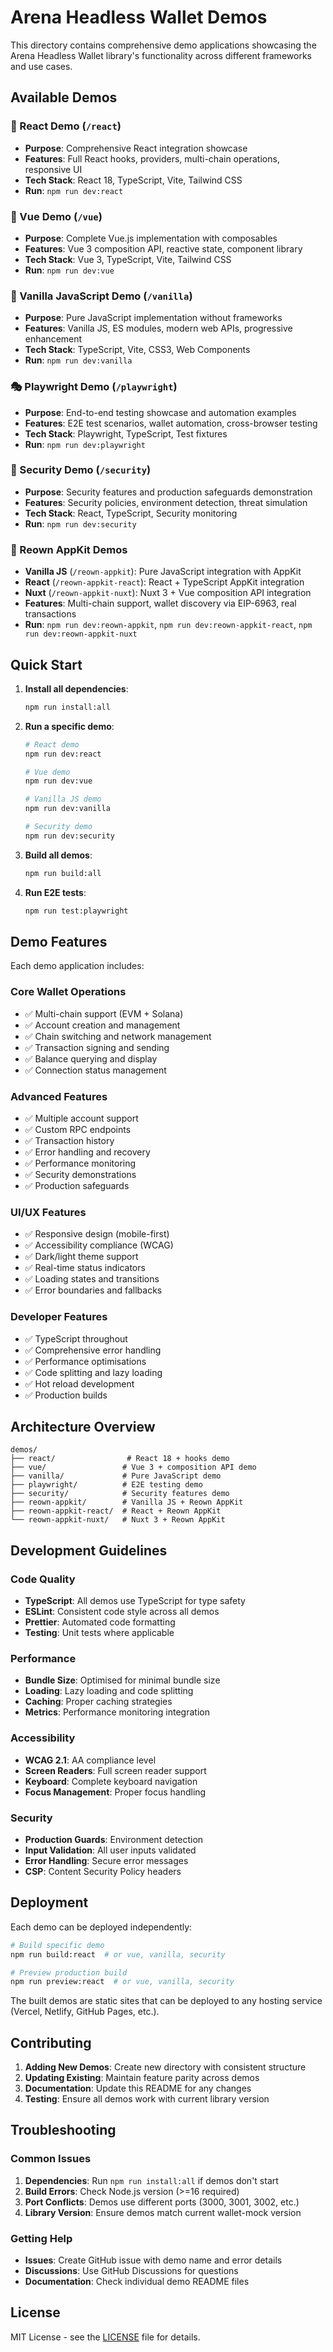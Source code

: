# Arena Headless Wallet Demos

This directory contains comprehensive demo applications showcasing the Arena Headless Wallet library's functionality across different frameworks and use cases.

## Available Demos

### 🚀 React Demo (`/react`)
- **Purpose**: Comprehensive React integration showcase
- **Features**: Full React hooks, providers, multi-chain operations, responsive UI
- **Tech Stack**: React 18, TypeScript, Vite, Tailwind CSS
- **Run**: `npm run dev:react`

### 🌟 Vue Demo (`/vue`)
- **Purpose**: Complete Vue.js implementation with composables
- **Features**: Vue 3 composition API, reactive state, component library
- **Tech Stack**: Vue 3, TypeScript, Vite, Tailwind CSS
- **Run**: `npm run dev:vue`

### 🎯 Vanilla JavaScript Demo (`/vanilla`)
- **Purpose**: Pure JavaScript implementation without frameworks
- **Features**: Vanilla JS, ES modules, modern web APIs, progressive enhancement
- **Tech Stack**: TypeScript, Vite, CSS3, Web Components
- **Run**: `npm run dev:vanilla`

### 🎭 Playwright Demo (`/playwright`)
- **Purpose**: End-to-end testing showcase and automation examples
- **Features**: E2E test scenarios, wallet automation, cross-browser testing
- **Tech Stack**: Playwright, TypeScript, Test fixtures
- **Run**: `npm run dev:playwright`

### 🔐 Security Demo (`/security`)
- **Purpose**: Security features and production safeguards demonstration
- **Features**: Security policies, environment detection, threat simulation
- **Tech Stack**: React, TypeScript, Security monitoring
- **Run**: `npm run dev:security`

### 🔗 Reown AppKit Demos
- **Vanilla JS** (`/reown-appkit`): Pure JavaScript integration with AppKit
- **React** (`/reown-appkit-react`): React + TypeScript AppKit integration
- **Nuxt** (`/reown-appkit-nuxt`): Nuxt 3 + Vue composition API integration
- **Features**: Multi-chain support, wallet discovery via EIP-6963, real transactions
- **Run**: `npm run dev:reown-appkit`, `npm run dev:reown-appkit-react`, `npm run dev:reown-appkit-nuxt`

## Quick Start

1. **Install all dependencies**:
   ```bash
   npm run install:all
   ```

2. **Run a specific demo**:
   ```bash
   # React demo
   npm run dev:react

   # Vue demo
   npm run dev:vue

   # Vanilla JS demo
   npm run dev:vanilla

   # Security demo
   npm run dev:security
   ```

3. **Build all demos**:
   ```bash
   npm run build:all
   ```

4. **Run E2E tests**:
   ```bash
   npm run test:playwright
   ```

## Demo Features

Each demo application includes:

### Core Wallet Operations
- ✅ Multi-chain support (EVM + Solana)
- ✅ Account creation and management
- ✅ Chain switching and network management
- ✅ Transaction signing and sending
- ✅ Balance querying and display
- ✅ Connection status management

### Advanced Features
- ✅ Multiple account support
- ✅ Custom RPC endpoints
- ✅ Transaction history
- ✅ Error handling and recovery
- ✅ Performance monitoring
- ✅ Security demonstrations
- ✅ Production safeguards

### UI/UX Features
- ✅ Responsive design (mobile-first)
- ✅ Accessibility compliance (WCAG)
- ✅ Dark/light theme support
- ✅ Real-time status indicators
- ✅ Loading states and transitions
- ✅ Error boundaries and fallbacks

### Developer Features
- ✅ TypeScript throughout
- ✅ Comprehensive error handling
- ✅ Performance optimisations
- ✅ Code splitting and lazy loading
- ✅ Hot reload development
- ✅ Production builds

## Architecture Overview

```
demos/
├── react/                # React 18 + hooks demo
├── vue/                 # Vue 3 + composition API demo
├── vanilla/             # Pure JavaScript demo
├── playwright/          # E2E testing demo
├── security/            # Security features demo
├── reown-appkit/        # Vanilla JS + Reown AppKit
├── reown-appkit-react/  # React + Reown AppKit
└── reown-appkit-nuxt/   # Nuxt 3 + Reown AppKit
```

## Development Guidelines

### Code Quality
- **TypeScript**: All demos use TypeScript for type safety
- **ESLint**: Consistent code style across all demos
- **Prettier**: Automated code formatting
- **Testing**: Unit tests where applicable

### Performance
- **Bundle Size**: Optimised for minimal bundle size
- **Loading**: Lazy loading and code splitting
- **Caching**: Proper caching strategies
- **Metrics**: Performance monitoring integration

### Accessibility
- **WCAG 2.1**: AA compliance level
- **Screen Readers**: Full screen reader support
- **Keyboard**: Complete keyboard navigation
- **Focus Management**: Proper focus handling

### Security
- **Production Guards**: Environment detection
- **Input Validation**: All user inputs validated
- **Error Handling**: Secure error messages
- **CSP**: Content Security Policy headers

## Deployment

Each demo can be deployed independently:

```bash
# Build specific demo
npm run build:react  # or vue, vanilla, security

# Preview production build
npm run preview:react  # or vue, vanilla, security
```

The built demos are static sites that can be deployed to any hosting service (Vercel, Netlify, GitHub Pages, etc.).

## Contributing

1. **Adding New Demos**: Create new directory with consistent structure
2. **Updating Existing**: Maintain feature parity across demos
3. **Documentation**: Update this README for any changes
4. **Testing**: Ensure all demos work with current library version

## Troubleshooting

### Common Issues

1. **Dependencies**: Run `npm run install:all` if demos don't start
2. **Build Errors**: Check Node.js version (>=16 required)
3. **Port Conflicts**: Demos use different ports (3000, 3001, 3002, etc.)
4. **Library Version**: Ensure demos match current wallet-mock version

### Getting Help

- **Issues**: Create GitHub issue with demo name and error details
- **Discussions**: Use GitHub Discussions for questions
- **Documentation**: Check individual demo README files

## License

MIT License - see the [LICENSE](../LICENSE) file for details.